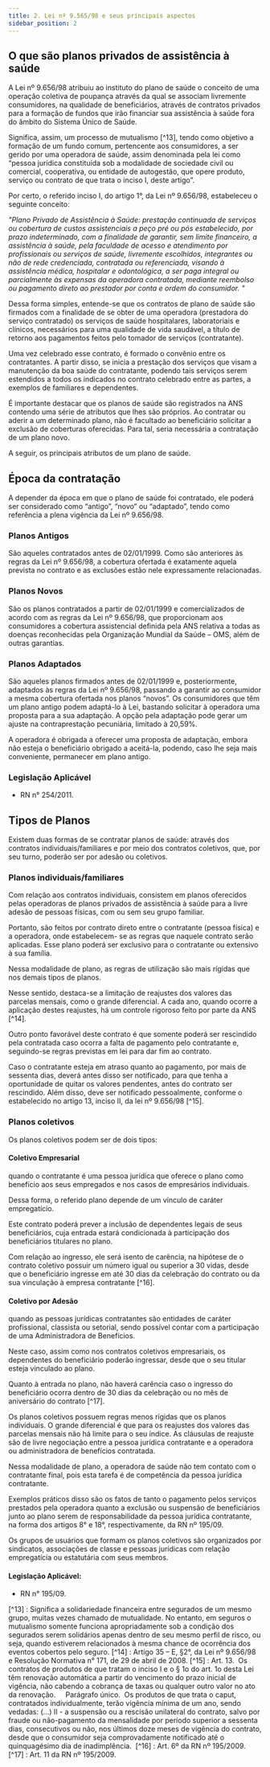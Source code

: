 ```yaml
---
title: 2. Lei nº 9.565/98 e seus principais aspectos
sidebar_position: 2
---
```


## O que são planos privados de assistência à saúde

A Lei nº 9.656/98 atribuiu ao instituto do plano de saúde o conceito de uma operação coletiva de poupança
através da qual se associam livremente consumidores, na qualidade de beneficiários, através de contratos
privados para a formação de fundos que irão financiar sua assistência à saúde fora do âmbito do Sistema
Único de Saúde.

Significa, assim, um processo de mutualismo [^13], tendo como objetivo a formação de um fundo comum,
pertencente aos consumidores, a ser gerido por uma operadora de saúde, assim denominada pela lei como
“pessoa jurídica constituída sob a modalidade de sociedade civil ou comercial, cooperativa, ou entidade de
autogestão, que opere produto, serviço ou contrato de que trata o inciso I, deste artigo”.

Por certo, o referido inciso I, do artigo 1°, da Lei nº 9.656/98, estabeleceu o seguinte conceito:


*"Plano Privado de Assistência à Saúde: prestação continuada de serviços ou
cobertura de custos assistenciais a peço pré ou pós estabelecido, por prazo
indeterminado, com a finalidade de garantir, sem limite financeiro, a
assistência à saúde, pela faculdade de acesso e atendimento por profissionais
ou serviços de saúde, livremente escolhidos, integrantes ou não de rede
credenciada, contratada ou referenciada, visando à assistência médica,
hospitalar e odontológica, a ser paga integral ou parcialmente às expensas da
operadora contratada, mediante reembolso ou pagamento direto ao prestador por
conta e ordem do consumidor. "*


Dessa forma simples, entende-se que os contratos de plano de saúde são firmados com a finalidade de se
obter de uma operadora (prestadora do serviço contratado) os serviços de saúde hospitalares, laboratoriais
e clínicos, necessários para uma qualidade de vida saudável, a título de retorno aos pagamentos feitos pelo
tomador de serviços (contratante).

Uma vez celebrado esse contrato, é formado o convênio entre os contratantes. A partir disso, se inicia
a prestação dos serviços que visam a manutenção da boa saúde do contratante, podendo tais serviços
serem estendidos a todos os indicados no contrato celebrado entre as partes, a exemplos de familiares e
dependentes.

É importante destacar que os planos de saúde são registrados na ANS contendo uma série de
atributos que lhes são próprios. Ao contratar ou aderir a um determinado plano, não é facultado ao
beneficiário solicitar a exclusão de coberturas oferecidas. Para tal, seria necessária a contratação
de um plano novo.

A seguir, os principais atributos de um plano de saúde.

## Época da contratação

A depender da época em que o plano de saúde foi contratado, ele poderá ser considerado como “antigo”,
“novo” ou “adaptado”, tendo como referência a plena vigência da Lei nº 9.656/98.

### Planos Antigos

São aqueles contratados antes de 02/01/1999. Como são anteriores às regras da Lei nº 9.656/98, a
cobertura ofertada é exatamente aquela prevista no contrato e as exclusões estão nele expressamente
relacionadas.

### Planos Novos

São os planos contratados a partir de 02/01/1999 e comercializados de acordo com as regras da Lei nº
9.656/98, que proporcionam aos consumidores a cobertura assistencial definida pela ANS relativa a todas
as doenças reconhecidas pela Organização Mundial da Saúde – OMS, além de outras garantias.

### Planos Adaptados

São aqueles planos firmados antes de 02/01/1999 e, posteriormente, adaptados às regras da Lei nº
9.656/98, passando a garantir ao consumidor a mesma cobertura ofertada nos planos “novos”. Os
consumidores que têm um plano antigo podem adaptá-lo à Lei, bastando solicitar à operadora uma
proposta para a sua adaptação. A opção pela adaptação pode gerar um ajuste na contraprestação
pecuniária, limitado à 20,59%.

A operadora é obrigada a oferecer uma proposta de adaptação, embora não esteja o beneficiário obrigado
a aceitá-la, podendo, caso lhe seja mais conveniente, permanecer em plano antigo.

### Legislação Aplicável

- RN n° 254/2011.

## Tipos de Planos

Existem duas formas de se contratar planos de saúde: através dos contratos individuais/familiares e por
meio dos contratos coletivos, que, por seu turno, poderão ser por adesão ou coletivos.

### Planos individuais/familiares

Com relação aos contratos individuais, consistem em planos oferecidos pelas operadoras de planos privados
de assistência à saúde para a livre adesão de pessoas físicas, com ou sem seu grupo familiar.

Portanto, são feitos por contrato direto entre o contratante (pessoa física) e a operadora, onde estabelecem-
se as regras que naquele contrato serão aplicadas. Esse plano poderá ser exclusivo para o contratante ou
extensivo à sua família.

Nessa modalidade de plano, as regras de utilização são mais rígidas que nos demais tipos de planos.

Nesse sentido, destaca-se a limitação de reajustes dos valores das parcelas mensais, como o grande
diferencial. A cada ano, quando ocorre a aplicação destes reajustes, há um controle rigoroso feito por parte
da ANS [^14].

Outro ponto favorável deste contrato é que somente poderá ser rescindido pela contratada caso ocorra a
falta de pagamento pelo contratante e, seguindo-se regras previstas em lei para dar fim ao contrato.

Caso o contratante esteja em atraso quanto ao pagamento, por mais de sessenta dias, deverá antes
disso ser notificado, para que tenha a oportunidade de quitar os valores pendentes, antes do contrato ser
rescindido. Além disso, deve ser notificado pessoalmente, conforme o estabelecido no artigo 13, inciso II,
da lei nº 9.656/98 [^15].

### Planos coletivos

Os planos coletivos podem ser de dois tipos:

#### Coletivo Empresarial

quando o contratante é uma pessoa jurídica que oferece o plano como benefício aos
seus empregados e nos casos de empresários individuais.

Dessa forma, o referido plano depende de um vínculo de caráter empregatício.

Este contrato poderá prever a inclusão de dependentes legais de seus beneficiários, cuja entrada estará
condicionada à participação dos beneficiários titulares no plano.

Com relação ao ingresso, ele será isento de carência, na hipótese de o contrato coletivo possuir um número
igual ou superior a 30 vidas, desde que o beneficiário ingresse em até 30 dias da celebração do contrato
ou da sua vinculação à empresa contratante [^16].

#### Coletivo por Adesão

quando as pessoas jurídicas contratantes são entidades de caráter profissional,
classista ou setorial, sendo possível contar com a participação de uma Administradora de Benefícios.

Neste caso, assim como nos contratos coletivos empresariais, os dependentes do beneficiário poderão
ingressar, desde que o seu titular esteja vinculado ao plano.

Quanto à entrada no plano, não haverá carência caso o ingresso do beneficiário ocorra dentro de 30 dias
da celebração ou no mês de aniversário do contrato [^17].

Os planos coletivos possuem regras menos rígidas que os planos individuais. O grande diferencial é que
para os reajustes dos valores das parcelas mensais não há limite para o seu índice. As cláusulas de reajuste
são de livre negociação entre a pessoa jurídica contratante e a operadora ou administradora de benefícios
contratada.

Nessa modalidade de plano, a operadora de saúde não tem contato com o contratante final, pois esta tarefa
é de competência da pessoa jurídica contratante.

Exemplos práticos disso são os fatos de tanto o pagamento pelos serviços prestados pela operadora quanto
a exclusão ou suspensão de beneficiários junto ao plano serem de responsabilidade da pessoa jurídica
contratante, na forma dos artigos 8° e 18°, respectivamente, da RN nº 195/09.

Os grupos de usuários que formam os planos coletivos são organizados por sindicatos, associações de
classe e pessoas jurídicas com relação empregatícia ou estatutária com seus membros.

#### Legislação Aplicável:

- RN n° 195/09.








[^13] : Significa a solidariedade financeira entre segurados de um mesmo grupo, muitas vezes chamado de mutualidade. No entanto, em seguros o mutualismo somente funciona apropriadamente sob a condição dos segurados serem solidários apenas dentro de seu mesmo perfil de risco, ou seja, quando estiverem relacionados à mesma chance de ocorrência dos eventos cobertos pelo seguro.
[^14] : Artigo 35 – E, §2°, da Lei nº 9.656/98 e Resolução Normativa n° 171, de 29 de abril de 2008.
[^15] : Art. 13.  Os contratos de produtos de que tratam o inciso I e o § 1o do art. 1o desta Lei têm renovação automática a partir do vencimento do prazo inicial de vigência, não cabendo a cobrança de taxas ou qualquer outro valor no ato da renovação.    
Parágrafo único.  Os produtos de que trata o caput, contratados individualmente, terão vigência mínima de um ano, sendo vedadas: (...) II - a suspensão ou a rescisão unilateral do contrato, salvo por fraude ou não-pagamento da mensalidade por período superior a sessenta dias, consecutivos ou não, nos últimos doze meses de vigência do contrato, desde que o consumidor seja comprovadamente notificado até o quinquagésimo dia de inadimplência. 
[^16] : Art. 6º da RN nº 195/2009.
[^17] : Art. 11 da RN nº 195/2009.
